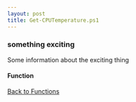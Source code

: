 ```yaml
---
layout: post
title: Get-CPUTemperature.ps1
---
```


### something exciting

Some information about the exciting thing

#### Function

<script src="https://gist-it.appspot.com/github.com/BanterBoy/scripts-blog/blob/master/PowerShell/functions/information/Get-CPUTemperature.ps1"></script>

<a href="/menu/_pages/functions.html">Back to Functions</a>
